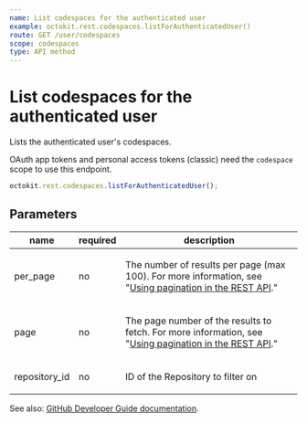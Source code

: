 ```yaml
---
name: List codespaces for the authenticated user
example: octokit.rest.codespaces.listForAuthenticatedUser()
route: GET /user/codespaces
scope: codespaces
type: API method
---
```


# List codespaces for the authenticated user

Lists the authenticated user's codespaces.

OAuth app tokens and personal access tokens (classic) need the `codespace` scope to use this endpoint.

```js
octokit.rest.codespaces.listForAuthenticatedUser();
```

## Parameters

<table>
  <thead>
    <tr>
      <th>name</th>
      <th>required</th>
      <th>description</th>
    </tr>
  </thead>
  <tbody>
    <tr><td>per_page</td><td>no</td><td>

The number of results per page (max 100). For more information, see "[Using pagination in the REST API](https://docs.github.com/rest/using-the-rest-api/using-pagination-in-the-rest-api)."

</td></tr>
<tr><td>page</td><td>no</td><td>

The page number of the results to fetch. For more information, see "[Using pagination in the REST API](https://docs.github.com/rest/using-the-rest-api/using-pagination-in-the-rest-api)."

</td></tr>
<tr><td>repository_id</td><td>no</td><td>

ID of the Repository to filter on

</td></tr>
  </tbody>
</table>

See also: [GitHub Developer Guide documentation](https://docs.github.com/rest/codespaces/codespaces#list-codespaces-for-the-authenticated-user).
